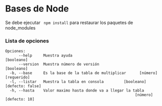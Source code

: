Bases de Node
====================

Se debe ejecutar ``` npm install``` para restaurar los paquetes de node_modules

### Lista de opciones

```
Opciones:
      --help     Muestra ayuda                                        [booleano]
      --version  Muestra número de versión                            [booleano]
  -b, --base     Es la base de la tabla de multiplicar      [número] [requerido]
  -l, --listar   Muestra la tabla en consola         [booleano] [defecto: false]
  -h, --hasta    Valor maximo hasta donde va a llegar la tabla
                                                          [número] [defecto: 10]
```